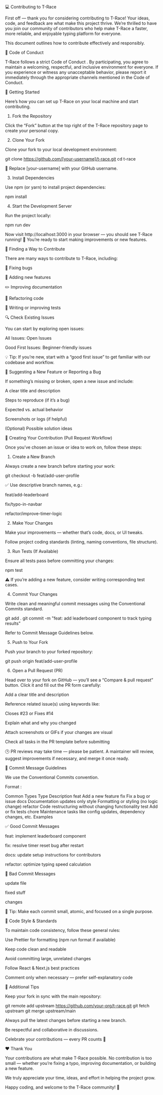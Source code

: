 💻 Contributing to T-Race

First off — thank you for considering contributing to T-Race!
Your ideas, code, and feedback are what make this project thrive.
We’re thrilled to have you join our community of contributors who help make T-Race a faster, more reliable, and enjoyable typing platform for everyone.

This document outlines how to contribute effectively and responsibly.

📜 Code of Conduct

T-Race follows a strict Code of Conduct
.
By participating, you agree to maintain a welcoming, respectful, and inclusive environment for everyone.
If you experience or witness any unacceptable behavior, please report it immediately through the appropriate channels mentioned in the Code of Conduct.

🚀 Getting Started

Here’s how you can set up T-Race on your local machine and start contributing.

1. Fork the Repository

Click the “Fork” button at the top right of the T-Race repository page
 to create your personal copy.

2. Clone Your Fork

Clone your fork to your local development environment:

git clone https://github.com/[your-username]/t-race.git
cd t-race


🧩 Replace [your-username] with your GitHub username.

3. Install Dependencies

Use npm (or yarn) to install project dependencies:

npm install

4. Start the Development Server

Run the project locally:

npm run dev


Now visit http://localhost:3000
 in your browser — you should see T-Race running! 🎉
You’re ready to start making improvements or new features.

🧭 Finding a Way to Contribute

There are many ways to contribute to T-Race, including:

🐛 Fixing bugs

🧩 Adding new features

✏️ Improving documentation

🧹 Refactoring code

🧪 Writing or improving tests

🔍 Check Existing Issues

You can start by exploring open issues:

All Issues: Open Issues

Good First Issues: Beginner-friendly issues

💡 Tip: If you’re new, start with a “good first issue” to get familiar with our codebase and workflow.

🧠 Suggesting a New Feature or Reporting a Bug

If something’s missing or broken, open a new issue and include:

A clear title and description

Steps to reproduce (if it’s a bug)

Expected vs. actual behavior

Screenshots or logs (if helpful)

(Optional) Possible solution ideas

🌿 Creating Your Contribution (Pull Request Workflow)

Once you’ve chosen an issue or idea to work on, follow these steps:

1. Create a New Branch

Always create a new branch before starting your work:

git checkout -b feat/add-user-profile


✅ Use descriptive branch names, e.g.:

feat/add-leaderboard

fix/typo-in-navbar

refactor/improve-timer-logic

2. Make Your Changes

Make your improvements — whether that’s code, docs, or UI tweaks.

Follow project coding standards (linting, naming conventions, file structure).

3. Run Tests (If Available)

Ensure all tests pass before committing your changes:

npm test


⚠️ If you’re adding a new feature, consider writing corresponding test cases.

4. Commit Your Changes

Write clean and meaningful commit messages using the Conventional Commits standard.

git add .
git commit -m "feat: add leaderboard component to track typing results"


Refer to Commit Message Guidelines
 below.

5. Push to Your Fork

Push your branch to your forked repository:

git push origin feat/add-user-profile

6. Open a Pull Request (PR)

Head over to your fork on GitHub — you’ll see a “Compare & pull request” button.
Click it and fill out the PR form carefully:

Add a clear title and description

Reference related issue(s) using keywords like:

Closes #23 or Fixes #14

Explain what and why you changed

Attach screenshots or GIFs if your changes are visual

Check all tasks in the PR template before submitting

🕒 PR reviews may take time — please be patient.
A maintainer will review, suggest improvements if necessary, and merge it once ready.

📝 Commit Message Guidelines

We use the Conventional Commits
 convention.

Format
<type>: <short summary>

Common Types
Type	Description
feat	Add a new feature
fix	Fix a bug or issue
docs	Documentation updates only
style	Formatting or styling (no logic change)
refactor	Code restructuring without changing functionality
test	Add or fix tests
chore	Maintenance tasks like config updates, dependency changes, etc.
Examples

✅ Good Commit Messages

feat: implement leaderboard component

fix: resolve timer reset bug after restart

docs: update setup instructions for contributors

refactor: optimize typing speed calculation

🚫 Bad Commit Messages

update file

fixed stuff

changes

🧩 Tip: Make each commit small, atomic, and focused on a single purpose.

🧪 Code Style & Standards

To maintain code consistency, follow these general rules:

Use Prettier for formatting (npm run format if available)

Keep code clean and readable

Avoid committing large, unrelated changes

Follow React & Next.js best practices

Comment only when necessary — prefer self-explanatory code

🧰 Additional Tips

Keep your fork in sync with the main repository:

git remote add upstream https://github.com/your-org/t-race.git
git fetch upstream
git merge upstream/main


Always pull the latest changes before starting a new branch.

Be respectful and collaborative in discussions.

Celebrate your contributions — every PR counts 🎉

❤️ Thank You

Your contributions are what make T-Race possible.
No contribution is too small — whether you’re fixing a typo, improving documentation, or building a new feature.

We truly appreciate your time, ideas, and effort in helping the project grow.

Happy coding, and welcome to the T-Race community! 🚀